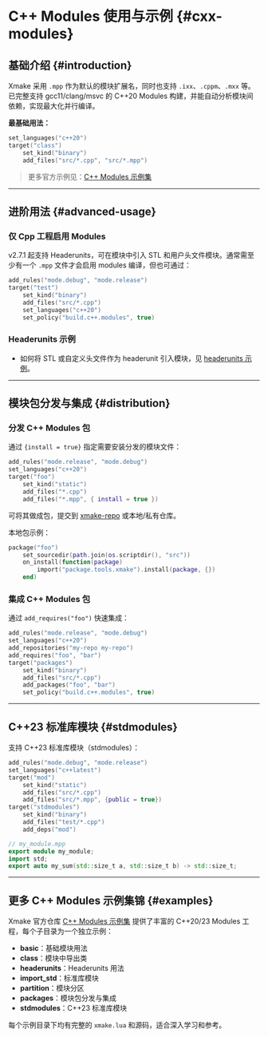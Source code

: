 # C++ Modules 使用与示例 {#cxx-modules}

## 基础介绍 {#introduction}

Xmake 采用 `.mpp` 作为默认的模块扩展名，同时也支持 `.ixx`、`.cppm`、`.mxx` 等。已完整支持 gcc11/clang/msvc 的 C++20 Modules 构建，并能自动分析模块间依赖，实现最大化并行编译。

**最基础用法：**

```lua
set_languages("c++20")
target("class")
    set_kind("binary")
    add_files("src/*.cpp", "src/*.mpp")
```

> 更多官方示例见：[C++ Modules 示例集](https://github.com/xmake-io/xmake/tree/dev/tests/projects/c%2B%2B/modules)

---

## 进阶用法 {#advanced-usage}

### 仅 Cpp 工程启用 Modules

v2.7.1 起支持 Headerunits，可在模块中引入 STL 和用户头文件模块。通常需至少有一个 `.mpp` 文件才会启用 modules 编译，但也可通过：

```lua
add_rules("mode.debug", "mode.release")
target("test")
    set_kind("binary")
    add_files("src/*.cpp")
    set_languages("c++20")
    set_policy("build.c++.modules", true)
```

### Headerunits 示例

- 如何将 STL 或自定义头文件作为 headerunit 引入模块，见 [headerunits 示例](https://github.com/xmake-io/xmake/tree/dev/tests/projects/c%2B%2B/modules/headerunits)。

---

## 模块包分发与集成 {#distribution}

### 分发 C++ Modules 包

通过 `{install = true}` 指定需要安装分发的模块文件：

```lua
add_rules("mode.release", "mode.debug")
set_languages("c++20")
target("foo")
    set_kind("static")
    add_files("*.cpp")
    add_files("*.mpp", { install = true })
```

可将其做成包，提交到 [xmake-repo](https://github.com/xmake-io/xmake-repo) 或本地/私有仓库。

本地包示例：

```lua
package("foo")
    set_sourcedir(path.join(os.scriptdir(), "src"))
    on_install(function(package)
        import("package.tools.xmake").install(package, {})
    end)
```

### 集成 C++ Modules 包

通过 `add_requires("foo")` 快速集成：

```lua
add_rules("mode.release", "mode.debug")
set_languages("c++20")
add_repositories("my-repo my-repo")
add_requires("foo", "bar")
target("packages")
    set_kind("binary")
    add_files("src/*.cpp")
    add_packages("foo", "bar")
    set_policy("build.c++.modules", true)
```

---

## C++23 标准库模块 {#stdmodules}

支持 C++23 标准库模块（stdmodules）：

```lua
add_rules("mode.debug", "mode.release")
set_languages("c++latest")
target("mod")
    set_kind("static")
    add_files("src/*.cpp")
    add_files("src/*.mpp", {public = true})
target("stdmodules")
    set_kind("binary")
    add_files("test/*.cpp")
    add_deps("mod")
```

```c++
// my_module.mpp
export module my_module;
import std;
export auto my_sum(std::size_t a, std::size_t b) -> std::size_t;
```

---

## 更多 C++ Modules 示例集锦 {#examples}

Xmake 官方仓库 [C++ Modules 示例集](https://github.com/xmake-io/xmake/tree/dev/tests/projects/c%2B%2B/modules) 提供了丰富的 C++20/23 Modules 工程，每个子目录为一个独立示例：

- **basic**：基础模块用法
- **class**：模块中导出类
- **headerunits**：Headerunits 用法
- **import_std**：标准库模块
- **partition**：模块分区
- **packages**：模块包分发与集成
- **stdmodules**：C++23 标准库模块

每个示例目录下均有完整的 `xmake.lua` 和源码，适合深入学习和参考。

